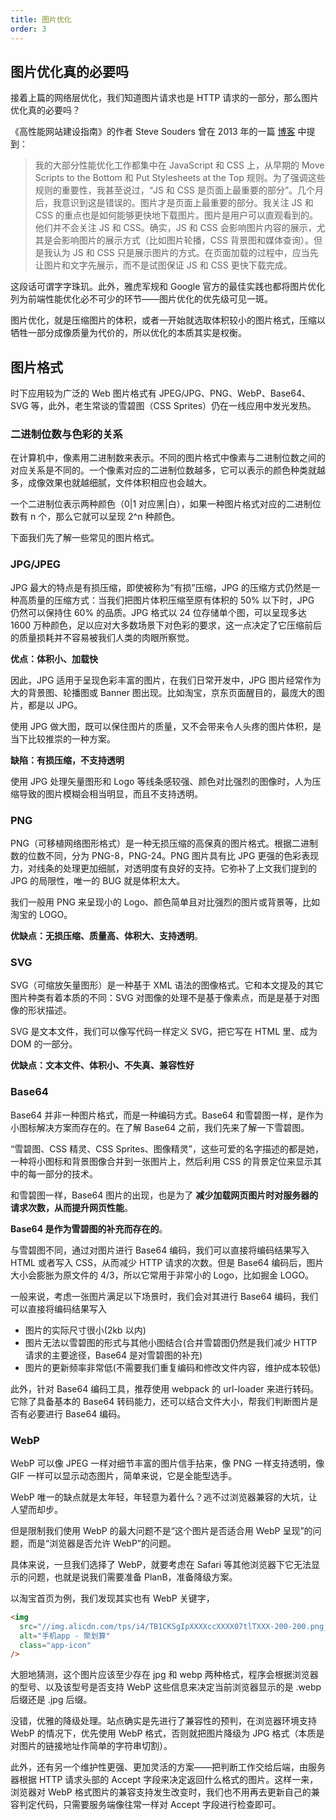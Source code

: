 ```yaml
---
title: 图片优化
order: 3
---
```


## 图片优化真的必要吗

接着上篇的网络层优化，我们知道图片请求也是 HTTP 请求的一部分，那么图片优化真的必要吗？

《高性能网站建设指南》的作者 Steve Souders 曾在 2013 年的一篇 [博客](http://www.stevesouders.com/blog/2013/04/26/i/) 中提到：

> 我的大部分性能优化工作都集中在 JavaScript 和 CSS 上，从早期的 Move Scripts to the Bottom 和 Put Stylesheets at the Top 规则。为了强调这些规则的重要性，我甚至说过，“JS 和 CSS 是页面上最重要的部分”。几个月后，我意识到这是错误的。图片才是页面上最重要的部分。我关注 JS 和 CSS 的重点也是如何能够更快地下载图片。图片是用户可以直观看到的。他们并不会关注 JS 和 CSS。确实，JS 和 CSS 会影响图片内容的展示，尤其是会影响图片的展示方式（比如图片轮播，CSS 背景图和媒体查询）。但是我认为 JS 和 CSS 只是展示图片的方式。在页面加载的过程中，应当先让图片和文字先展示，而不是试图保证 JS 和 CSS 更快下载完成。

这段话可谓字字珠玑。此外，雅虎军规和 Google 官方的最佳实践也都将图片优化列为前端性能优化必不可少的环节——图片优化的优先级可见一斑。

图片优化，就是压缩图片的体积，或者一开始就选取体积较小的图片格式，压缩以牺牲一部分成像质量为代价的，所以优化的本质其实是权衡。

## 图片格式

时下应用较为广泛的 Web 图片格式有 JPEG/JPG、PNG、WebP、Base64、SVG 等，此外，老生常谈的雪碧图（CSS Sprites）仍在一线应用中发光发热。

### 二进制位数与色彩的关系

在计算机中，像素用二进制数来表示。不同的图片格式中像素与二进制位数之间的对应关系是不同的。一个像素对应的二进制位数越多，它可以表示的颜色种类就越多，成像效果也就越细腻，文件体积相应也会越大。

一个二进制位表示两种颜色（0|1 对应黑|白），如果一种图片格式对应的二进制位数有 n 个，那么它就可以呈现 2^n 种颜色。

下面我们先了解一些常见的图片格式。

### JPG/JPEG

JPG 最大的特点是有损压缩，即使被称为“有损”压缩，JPG 的压缩方式仍然是一种高质量的压缩方式：当我们把图片体积压缩至原有体积的 50% 以下时，JPG 仍然可以保持住 60% 的品质。JPG 格式以 24 位存储单个图，可以呈现多达 1600 万种颜色，足以应对大多数场景下对色彩的要求，这一点决定了它压缩前后的质量损耗并不容易被我们人类的肉眼所察觉。

**优点：体积小、加载快**

因此，JPG 适用于呈现色彩丰富的图片，在我们日常开发中，JPG 图片经常作为大的背景图、轮播图或 Banner 图出现。比如淘宝，京东页面醒目的，最庞大的图片，都是以 JPG。

使用 JPG 做大图，既可以保住图片的质量，又不会带来令人头疼的图片体积，是当下比较推崇的一种方案。

**缺陷：有损压缩，不支持透明**

使用 JPG 处理矢量图形和 Logo 等线条感较强、颜色对比强烈的图像时，人为压缩导致的图片模糊会相当明显，而且不支持透明。

### PNG

PNG（可移植网络图形格式）是一种无损压缩的高保真的图片格式。根据二进制数的位数不同，分为 PNG-8，PNG-24。PNG 图片具有比 JPG 更强的色彩表现力，对线条的处理更加细腻，对透明度有良好的支持。它弥补了上文我们提到的 JPG 的局限性，唯一的 BUG 就是体积太大。

我们一般用 PNG 来呈现小的 Logo、颜色简单且对比强烈的图片或背景等，比如淘宝的 LOGO。

**优缺点：无损压缩、质量高、体积大、支持透明**。

### SVG

SVG（可缩放矢量图形）是一种基于 XML 语法的图像格式。它和本文提及的其它图片种类有着本质的不同：SVG 对图像的处理不是基于像素点，而是是基于对图像的形状描述。

SVG 是文本文件，我们可以像写代码一样定义 SVG，把它写在 HTML 里、成为 DOM 的一部分。

**优缺点：文本文件、体积小、不失真、兼容性好**

### Base64

Base64 并非一种图片格式，而是一种编码方式。Base64 和雪碧图一样，是作为小图标解决方案而存在的。在了解 Base64 之前，我们先来了解一下雪碧图。

“雪碧图、CSS 精灵、CSS Sprites、图像精灵”，这些可爱的名字描述的都是她，一种将小图标和背景图像合并到一张图片上，然后利用 CSS 的背景定位来显示其中的每一部分的技术。

和雪碧图一样，Base64 图片的出现，也是为了 **减少加载网页图片时对服务器的请求次数，从而提升网页性能**。

**Base64 是作为雪碧图的补充而存在的**。

与雪碧图不同，通过对图片进行 Base64 编码，我们可以直接将编码结果写入 HTML 或者写入 CSS，从而减少 HTTP 请求的次数。但是 Base64 编码后，图片大小会膨胀为原文件的 4/3，所以它常用于非常小的 Logo，比如掘金 LOGO。

一般来说，考虑一张图片满足以下场景时，我们会对其进行 Base64 编码，我们可以直接将编码结果写入

- 图片的实际尺寸很小(2kb 以内)
- 图片无法以雪碧图的形式与其他小图结合(合并雪碧图仍然是我们减少 HTTP 请求的主要途径，Base64 是对雪碧图的补充)
- 图片的更新频率非常低(不需要我们重复编码和修改文件内容，维护成本较低)

此外，针对 Base64 编码工具，推荐使用 webpack 的 url-loader 来进行转码。它除了具备基本的 Base64 转码能力，还可以结合文件大小，帮我们判断图片是否有必要进行 Base64 编码。

### WebP

WebP 可以像 JPEG 一样对细节丰富的图片信手拈来，像 PNG 一样支持透明，像 GIF 一样可以显示动态图片，简单来说，它是全能型选手。

WebP 唯一的缺点就是太年轻，年轻意为着什么？逃不过浏览器兼容的大坑，让人望而却步。

但是限制我们使用 WebP 的最大问题不是“这个图片是否适合用 WebP 呈现”的问题，而是“浏览器是否允许 WebP”的问题。

具体来说，一旦我们选择了 WebP，就要考虑在 Safari 等其他浏览器下它无法显示的问题，也就是说我们需要准备 PlanB，准备降级方案。

以淘宝首页为例，我们发现其实也有 WebP 关键字，

```html
<img
  src="//img.alicdn.com/tps/i4/TB1CKSgIpXXXXccXXXX07tlTXXX-200-200.png_60x60.jpg_.webp"
  alt="手机app - 聚划算"
  class="app-icon"
/>
```

大胆地猜测，这个图片应该至少存在 jpg 和 webp 两种格式，程序会根据浏览器的型号、以及该型号是否支持 WebP 这些信息来决定当前浏览器显示的是 .webp 后缀还是 .jpg 后缀。

没错，优雅的降级处理。站点确实是先进行了兼容性的预判，在浏览器环境支持 WebP 的情况下，优先使用 WebP 格式，否则就把图片降级为 JPG 格式（本质是对图片的链接地址作简单的字符串切割）。

此外，还有另一个维护性更强、更加灵活的方案——把判断工作交给后端，由服务器根据 HTTP 请求头部的 Accept 字段来决定返回什么格式的图片。这样一来，浏览器对 WebP 格式图片的兼容支持发生改变时，我们也不用再去更新自己的兼容判定代码，只需要服务端像往常一样对 Accept 字段进行检查即可。
